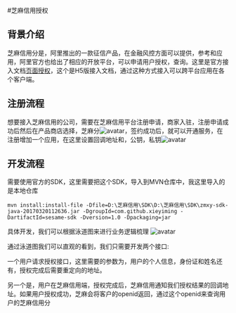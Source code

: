 #芝麻信用授权
## 背景介绍
芝麻信用分是，阿里推出的一款征信产品，在金融风控方面可以提供，参考和应用，阿里官方也给出了相应的开放平台，可以申请用户授权，查询。这里是官方接入文档[页面授权](https://b.zmxy.com.cn/technology/openDoc.htm?relInfo=zhima.auth.info.authorize@1.0@1.3)，这个是H5版接入文档，通过这种方式接入可以跨平台应用在各个客户端。

## 注册流程
想要接入芝麻信用的公司，需要在芝麻信用平台注册申请，商家入驻，注册申请成功后然后在产品商店选择，芝麻分![avatar](http://chuantu.biz/t6/352/1533288887x-1566688712.png)，签约成功后，就可以开通服务，在注册增加一个应用，在这里设置回调地址和，公钥，私钥![avatar](http://chuantu.biz/t6/352/1533290795x1822611413.png)

## 开发流程
需要使用官方的SDK，这里需要把这个SDK，导入到MVN仓库中，我这里导入的是本地仓库

``` 
mvn install:install-file -Dfile=D:\芝麻信用\SDK\D:\芝麻信用\SDK\zmxy-sdk-java-20170320112636.jar -DgroupId=com.github.xieyiming -DartifactId=sesame-sdk -Dversion=1.0 -Dpackaging=jar
```


具体开发，我们可以根据泳道图来进行业务逻辑梳理
![avatar](http://chuantu.biz/t6/353/1533522473x-1566688718.png)

通过泳道图我们可以直观的看到，我们只需要开发两个接口:

一个用户请求授权接口，这里需要的参数为，用户的个人信息，身份证和姓名还有，授权完成后需要重定向的地址。

另一个是，用户在芝麻信用端，授权完成后，芝麻信用通知我们授权结果的回调地址。如果用户授权成功，芝麻会将客户的openid返回，通过这个openid来查询用户的芝麻信用分
